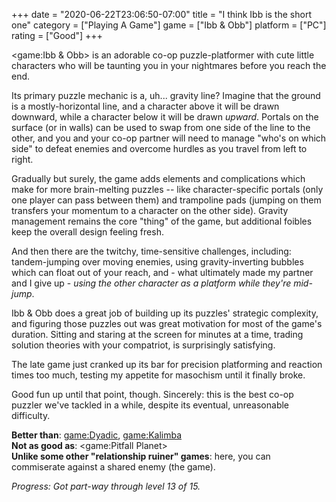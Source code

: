 +++
date = "2020-06-22T23:06:50-07:00"
title = "I think Ibb is the short one"
category = ["Playing A Game"]
game = ["Ibb & Obb"]
platform = ["PC"]
rating = ["Good"]
+++

<game:Ibb & Obb> is an adorable co-op puzzle-platformer with cute little characters who will be taunting you in your nightmares before you reach the end.

Its primary puzzle mechanic is a, uh... gravity line?  Imagine that the ground is a mostly-horizontal line, and a character above it will be drawn downward, while a character below it will be drawn <i>upward</i>.  Portals on the surface (or in walls) can be used to swap from one side of the line to the other, and you and your co-op partner will need to manage "who's on which side" to defeat enemies and overcome hurdles as you travel from left to right.

Gradually but surely, the game adds elements and complications which make for more brain-melting puzzles -- like character-specific portals (only one player can pass between them) and trampoline pads (jumping on them transfers your momentum to a character on the other side).  Gravity management remains the core "thing" of the game, but additional foibles keep the overall design feeling fresh.

And then there are the twitchy, time-sensitive challenges, including: tandem-jumping over moving enemies, using gravity-inverting bubbles which can float out of your reach, and - what ultimately made my partner and I give up - <i>using the other character as a platform while they're mid-jump</i>.

Ibb & Obb does a great job of building up its puzzles' strategic complexity, and figuring those puzzles out was great motivation for most of the game's duration.  Sitting and staring at the screen for minutes at a time, trading solution theories with your compatriot, is surprisingly satisfying.

The late game just cranked up its bar for precision platforming and reaction times too much, testing my appetite for masochism until it finally broke.

Good fun up until that point, though.  Sincerely: this is the best co-op puzzler we've tackled in a while, despite its eventual, unreasonable difficulty.

<b>Better than</b>: <game:Dyadic>, <game:Kalimba>  
<b>Not as good as</b>: <game:Pitfall Planet>  
<b>Unlike some other "relationship ruiner" games</b>: here, you can commiserate against a shared enemy (the game).

<i>Progress: Got part-way through level 13 of 15.</i>
